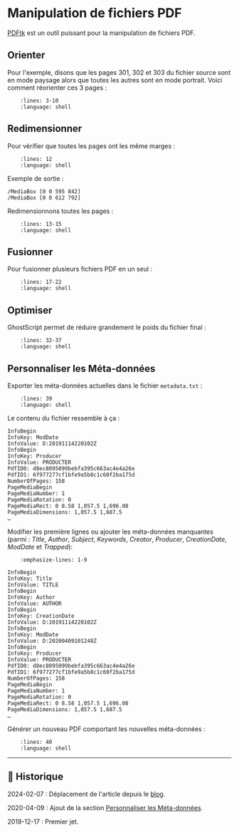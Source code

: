 # Manipulation de fichiers PDF

[PDFtk](https://www.pdflabs.com/tools/pdftk-the-pdf-toolkit) est un outil puissant pour la manipulation de fichiers PDF.

## Orienter

Pour l'exemple, disons que les pages 301, 302 et 303 du fichier source sont en mode paysage alors que toutes les autres sont en mode portrait. Voici comment réorienter ces 3 pages :

```{literalinclude} snippets/manipulations-fichiers-pdf.sh
    :lines: 3-10
    :language: shell
```

## Redimensionner

Pour vérifier que toutes les pages ont les même marges :

```{literalinclude} snippets/manipulations-fichiers-pdf.sh
    :lines: 12
    :language: shell
```

Exemple de sortie :

```{code-block}
/MediaBox [0 0 595 842]
/MediaBox [0 0 612 792]
```

Redimensionnons toutes les pages :

```{literalinclude} snippets/manipulations-fichiers-pdf.sh
    :lines: 13-15
    :language: shell
```

## Fusionner

Pour fusionner plusieurs fichiers PDF en un seul :

```{literalinclude} snippets/manipulations-fichiers-pdf.sh
    :lines: 17-22
    :language: shell
```

## Optimiser

GhostScript permet de réduire grandement le poids du fichier final :

```{literalinclude} snippets/manipulations-fichiers-pdf.sh
    :lines: 32-37
    :language: shell
```

## Personnaliser les Méta-données

Exporter les méta-données actuelles dans le fichier `metadata.txt` :

```{literalinclude} snippets/manipulations-fichiers-pdf.sh
    :lines: 39
    :language: shell
```

Le contenu du fichier ressemble à ça :

```{code-block}
InfoBegin
InfoKey: ModDate
InfoValue: D:20191114220102Z
InfoBegin
InfoKey: Producer
InfoValue: PRODUCTER
PdfID0: d8ec8095099bebfa395c663ac4e4a26e
PdfID1: 6f977277cf1bfe9a5b8c1c60f2ba175d
NumberOfPages: 158
PageMediaBegin
PageMediaNumber: 1
PageMediaRotation: 0
PageMediaRect: 0 8.58 1,057.5 1,696.08
PageMediaDimensions: 1,057.5 1,687.5
…
```

Modifier les première lignes ou ajouter les méta-données manquantes (parmi : *Title*, *Author*, *Subject*, *Keywords*, *Creator*, *Producer*, *CreationDate*, *ModDate* et *Trapped*):

```{code-block}
    :emphasize-lines: 1-9

InfoBegin
InfoKey: Title
InfoValue: TITLE
InfoBegin
InfoKey: Author
InfoValue: AUTHOR
InfoBegin
InfoKey: CreationDate
InfoValue: D:20191114220102Z
InfoBegin
InfoKey: ModDate
InfoValue: D:20200409101248Z
InfoBegin
InfoKey: Producer
InfoValue: PRODUCTER
PdfID0: d8ec8095099bebfa395c663ac4e4a26e
PdfID1: 6f977277cf1bfe9a5b8c1c60f2ba175d
NumberOfPages: 158
PageMediaBegin
PageMediaNumber: 1
PageMediaRotation: 0
PageMediaRect: 0 8.58 1,057.5 1,696.08
PageMediaDimensions: 1,057.5 1,687.5
…
```

Générer un nouveau PDF comportant les nouvelles méta-données :

```{literalinclude} snippets/manipulations-fichiers-pdf.sh
    :lines: 40
    :language: shell
```

---

## 📜 Historique

2024-02-07
: Déplacement de l'article depuis le [blog](https://www.tiger-222.fr/?d=2019/12/07/14/59/33-manipulation-de-fichiers-pdf).

2020-04-09
: Ajout de la section [Personnaliser les Méta-données](#personnaliser-les-meta-donnees).

2019-12-17
: Premier jet.
